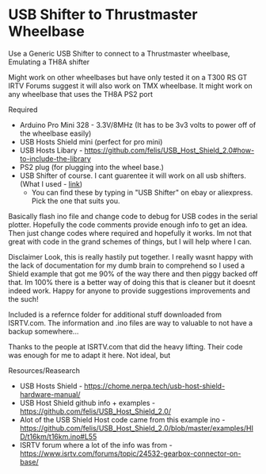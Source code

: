 # USB Shifter to Thrustmaster Wheelbase
Use a Generic USB Shifter to connect to a Thrustmaster wheelbase, Emulating a TH8A shifter

Might work on other wheelbases but have only tested it on a T300 RS GT
IRTV Forums suggest it will also work on TMX wheelbase. It might work on any wheelbase that uses the TH8A PS2 port


Required
* Arduino Pro Mini 328 - 3.3V/8MHz (It has to be 3v3 volts to power off of the wheelbase easily)
* USB Hosts Shield mini (perfect for pro mini)
* USB Hosts Libary - https://github.com/felis/USB_Host_Shield_2.0#how-to-include-the-library
* PS2 plug (for plugging into the wheel base.)
* USB Shifter of course. I cant guarentee it will work on all usb shifters. (What I used - [link](Images/USB%20Shifter.jpg "USB Shifter"))
  * You can find these by typing in "USB Shifter" on ebay or aliexpress. Pick the one that suits you.




Basically flash ino file and change code to debug for USB codes in the serial plotter. Hopefully the code comments provide enough info to get an idea. Then just change codes where required and hopefully it works. Im not that great with code in the grand schemes of things, but I will help where I can.


Disclaimer
Look, this is really hastily put together. I really wasnt happy with the lack of documentation for my dumb brain to comprehend so I used a Shield example that got me 90% of the way there and then piggy backed off that.
Im 100% there is a better way of doing this that is cleaner but it doesnt indeed work. Happy for anyone to provide suggestions improvements and the such!

Included is a refernce folder for additional stuff downloaded from ISRTV.com. The information and .ino files are way to valuable to not have a backup somewhere...


Thanks to the people at ISRTV.com that did the heavy lifting. Their code was enough for me to adapt it here. Not ideal, but 



Resources/Reasearch
* USB Hosts Shield - https://chome.nerpa.tech/usb-host-shield-hardware-manual/
* USB Host Shield github info + examples - https://github.com/felis/USB_Host_Shield_2.0/
* Alot of the USB Shield Host code came from this example ino - https://github.com/felis/USB_Host_Shield_2.0/blob/master/examples/HID/t16km/t16km.ino#L55
* ISRTV forum where a lot of the info was from - https://www.isrtv.com/forums/topic/24532-gearbox-connector-on-base/
